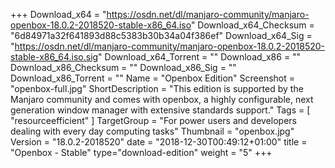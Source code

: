+++
Download_x64 = "https://osdn.net/dl/manjaro-community/manjaro-openbox-18.0.2-2018520-stable-x86_64.iso"
Download_x64_Checksum = "6d84971a32f641893d88c5383b30b34a04f386ef"
Download_x64_Sig = "https://osdn.net/dl/manjaro-community/manjaro-openbox-18.0.2-2018520-stable-x86_64.iso.sig"
Download_x64_Torrent = ""
Download_x86 = ""
Download_x86_Checksum = ""
Download_x86_Sig = ""
Download_x86_Torrent = ""
Name = "Openbox Edition"
Screenshot = "openbox-full.jpg"
ShortDescription = "This edition is supported by the Manjaro community and comes with openbox, a highly configurable, next generation window manager with extensive standards support."
Tags = [ "resourceefficient" ]
TargetGroup = "For power users and developers dealing with every day computing tasks"
Thumbnail = "openbox.jpg"
Version = "18.0.2-2018520"
date = "2018-12-30T00:49:12+01:00"
title = "Openbox - Stable"
type="download-edition"
weight = "5"
+++

